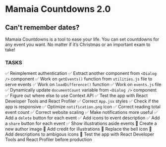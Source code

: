 # Mamaia Countdowns 2.0

## Can't remember dates?

Mamaia Countdowns is a tool to ease your life.
You can set countdowns for any event you want.
No matter if it’s Christmas or an important exam to take!

### TASKS

✅ Reimplement authentication
✅ Extract another component from `<Dialog />` component
✅ Work on `getEvents()` function from `utilities.js` file to serve events
✅ Work on `loadDifference()` function
✅ Work on `events.js` file
✅ Dynamically update `documentCount` variable from `<Dialog />` component
✅ Figure out where else to use Context API
✅ Test the app with React Developer Tools and React Profiler
✅ Correct `App.jsx` styles
✅ Check if the app is responsive
✅ Optimize `notification.png` icon
✅ Correct reading total event count
✅ Correct website scaling
✅ Make notifications more useful
✅ Add a `delete` button for each event
✅ Add icons to event description
✅ Add a `share` button for each event
✅ Show illustrations aside events
🔲 Create a new author image
🔲 Add credit for illustrations
🔲 Replace the bell icon
🔲 Add descriptions to ambigous icons
🔲 Test the app with React Developer Tools and React Profiler before production
